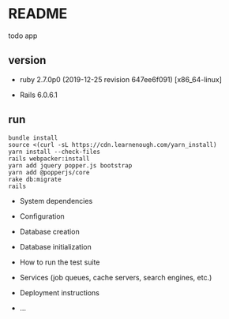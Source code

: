 # README

todo app

## version

- ruby 2.7.0p0 (2019-12-25 revision 647ee6f091) [x86_64-linux]

- Rails 6.0.6.1

## run 
```
bundle install
source <(curl -sL https://cdn.learnenough.com/yarn_install)
yarn install --check-files
rails webpacker:install
yarn add jquery popper.js bootstrap
yarn add @popperjs/core
rake db:migrate
rails
```

* System dependencies

* Configuration

* Database creation

* Database initialization

* How to run the test suite

* Services (job queues, cache servers, search engines, etc.)

* Deployment instructions

* ...
